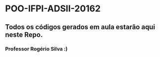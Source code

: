 # POO-IFPI-ADSII-20162

## Todos os códigos gerados em aula estarão aqui neste Repo.

### Professor Rogério Silva :)
